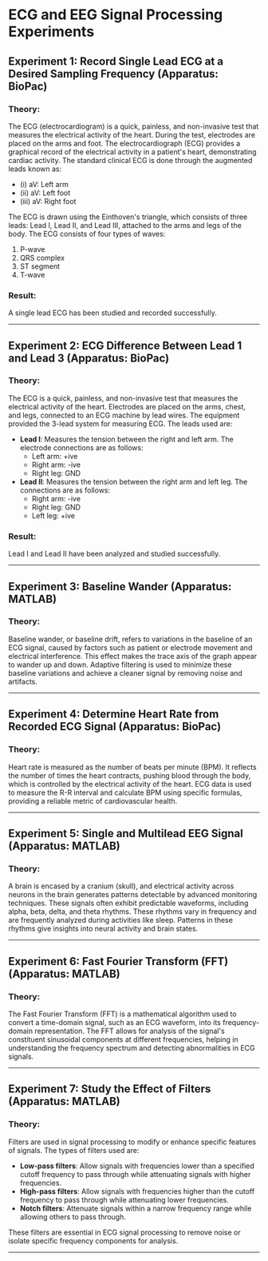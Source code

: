 # ECG and EEG Signal Processing Experiments

## Experiment 1: Record Single Lead ECG at a Desired Sampling Frequency (Apparatus: BioPac)

### Theory:
The ECG (electrocardiogram) is a quick, painless, and non-invasive test that measures the electrical activity of the heart. During the test, electrodes are placed on the arms and foot. The electrocardiograph (ECG) provides a graphical record of the electrical activity in a patient's heart, demonstrating cardiac activity. The standard clinical ECG is done through the augmented leads known as:
- (i) aV: Left arm
- (ii) aV: Left foot
- (iii) aV: Right foot

The ECG is drawn using the Einthoven's triangle, which consists of three leads: Lead I, Lead II, and Lead III, attached to the arms and legs of the body. The ECG consists of four types of waves:
1. P-wave
2. QRS complex
3. ST segment
4. T-wave

### Result:
A single lead ECG has been studied and recorded successfully.

---

## Experiment 2: ECG Difference Between Lead 1 and Lead 3 (Apparatus: BioPac)

### Theory:
The ECG is a quick, painless, and non-invasive test that measures the electrical activity of the heart. Electrodes are placed on the arms, chest, and legs, connected to an ECG machine by lead wires. The equipment provided the 3-lead system for measuring ECG. The leads used are:
- **Lead I**: Measures the tension between the right and left arm. The electrode connections are as follows:
  - Left arm: +ive
  - Right arm: -ive
  - Right leg: GND
- **Lead II**: Measures the tension between the right arm and left leg. The connections are as follows:
  - Right arm: -ive
  - Right leg: GND
  - Left leg: +ive

### Result:
Lead I and Lead II have been analyzed and studied successfully.

---

## Experiment 3: Baseline Wander (Apparatus: MATLAB)

### Theory:
Baseline wander, or baseline drift, refers to variations in the baseline of an ECG signal, caused by factors such as patient or electrode movement and electrical interference. This effect makes the trace axis of the graph appear to wander up and down. Adaptive filtering is used to minimize these baseline variations and achieve a cleaner signal by removing noise and artifacts.

---

## Experiment 4: Determine Heart Rate from Recorded ECG Signal (Apparatus: BioPac)

### Theory:
Heart rate is measured as the number of beats per minute (BPM). It reflects the number of times the heart contracts, pushing blood through the body, which is controlled by the electrical activity of the heart. ECG data is used to measure the R-R interval and calculate BPM using specific formulas, providing a reliable metric of cardiovascular health.

---

## Experiment 5: Single and Multilead EEG Signal (Apparatus: MATLAB)

### Theory:
A brain is encased by a cranium (skull), and electrical activity across neurons in the brain generates patterns detectable by advanced monitoring techniques. These signals often exhibit predictable waveforms, including alpha, beta, delta, and theta rhythms. These rhythms vary in frequency and are frequently analyzed during activities like sleep. Patterns in these rhythms give insights into neural activity and brain states.

---

## Experiment 6: Fast Fourier Transform (FFT) (Apparatus: MATLAB)

### Theory:
The Fast Fourier Transform (FFT) is a mathematical algorithm used to convert a time-domain signal, such as an ECG waveform, into its frequency-domain representation. The FFT allows for analysis of the signal's constituent sinusoidal components at different frequencies, helping in understanding the frequency spectrum and detecting abnormalities in ECG signals.

---

## Experiment 7: Study the Effect of Filters (Apparatus: MATLAB)

### Theory:
Filters are used in signal processing to modify or enhance specific features of signals. The types of filters used are:
- **Low-pass filters**: Allow signals with frequencies lower than a specified cutoff frequency to pass through while attenuating signals with higher frequencies.
- **High-pass filters**: Allow signals with frequencies higher than the cutoff frequency to pass through while attenuating lower frequencies.
- **Notch filters**: Attenuate signals within a narrow frequency range while allowing others to pass through.

These filters are essential in ECG signal processing to remove noise or isolate specific frequency components for analysis.

---
